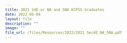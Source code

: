 ```yaml
---
title: 2021 S4E or NA and 5NA KCPSS Graduates
date: 2022-05-04
layout: file
description: ""
image: ""
file_url: /files/Resources/2022/2021 Sec4E_NA_5NA.pdf
---
```

